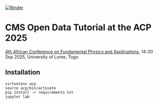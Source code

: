 [![Binder](https://mybinder.org/badge_logo.svg)](https://mybinder.org/v2/gh/cms-dpoa/cms-acp-tutorial/HEAD)

# CMS Open Data Tutorial at the ACP 2025

[4th African Conference on Fundamental Physics and Applications](https://africanschoolofphysics.org/acp2025/), 14-20 Sep 2025, University of Lome, Togo

## Installation

```
virtualenv acp
source acp/bin/activate
pip install -r requirements.txt
jupyter lab
```
